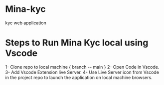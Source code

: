 # Mina-kyc

kyc web application

# Steps to Run Mina Kyc local using Vscode

1- Clone repo to local machine { branch -- main }
2- Open Code in Vscode.
3- Add Vscode Extension live Server.
4- Use Live Server icon from Vscode in the project repo to launch the application on local machine browsers.
